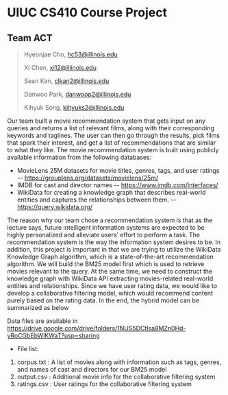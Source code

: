 # UIUC CS410 Course Project
## Team ACT
> Hyeonjae Cho, hc53@illinois.edu
> 
> Xi Chen, xi12@illinois.edu
> 
> Sean Kan, clkan2@illinois.edu
> 
> Danwoo Park, danwoop2@illinois.edu
> 
> Kihyuk Song, kihyuks2@illinois.edu


Our team built a movie recommendation system that gets input on any queries and returns a list of relevant films, along with their corresponding keywords and taglines. The user can then go through the results, pick films that spark their interest, and get a list of recommendations that are similar to what they like.
The movie recommendation system is built using publicly available information from the following databases:
- MovieLens 25M datasets for movie titles, genres, tags, and user ratings
-- https://grouplens.org/datasets/movielens/25m/
- IMDB for cast and director names
-- https://www.imdb.com/interfaces/
- WikiData for creating a knowledge graph that describes real-world entities and captures the relationships between them.
-- https://query.wikidata.org/

The reason why our team chose a recommendation system is that as the lecture says, future intelligent information systems are expected to be highly personalized and alleviate users’ effort to perform a task. The recommendation system is the way the information system desires to be. In addition, this project is important in that we are trying to utilize the WikiData Knowledge Graph algorithm, which is a state-of-the-art recommendation algorithm.
We will build the BM25 model first which is used to retrieve movies relevant to the query. At the same time, we need to construct the knowledge graph with WikiData API extracting movies-related real-world entities and relationships. Since we have user rating data, we would like to develop a collaborative filtering model, which would recommend content purely based on the rating data. In the end, the hybrid model can be summarized as below


Data files are available in https://drive.google.com/drive/folders/1NUS5DCtIsa8MZn0Hd-yRoCGbEbWlKWaT?usp=sharing

- File list:
1) corpus.txt : A list of movies along with information such as tags, genres, and names of cast and directors for our BM25 model
2) output.csv : Additional movie info for the collaborative filtering system
3) ratings.csv : User ratings for the collaborative filtering system 
